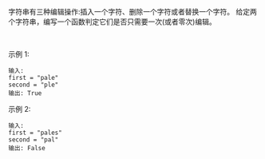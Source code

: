 字符串有三种编辑操作:插入一个字符、删除一个字符或者替换一个字符。 给定两个字符串，编写一个函数判定它们是否只需要一次(或者零次)编辑。

 

示例 1:
```text
输入: 
first = "pale"
second = "ple"
输出: True
```


示例 2:
```text
输入: 
first = "pales"
second = "pal"
输出: False
```